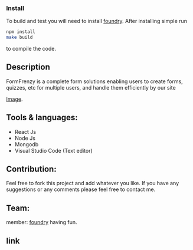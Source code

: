 ### Install

To build and test you will need to install [foundry](https://github.com/shivam6862/Quiz-App).  After installing simple run

```sh
npm install
make build
```

to compile the code.

## Description

FormFrenzy is a complete form solutions enabling users to create forms, quizzes, etc for multiple users, and handle them efficiently by our site

[Image](https://github.com/shivam6862/Quiz-App/blob/master/Frontend/public/QuizApp.png).


## Tools & languages:

* React Js
* Node Js
* Mongodb
* Visual Studio Code (Text editor)

## Contribution:

Feel free to fork this project and add whatever you like. If you have any suggestions or any comments please feel free to contact me.

## Team:

member: [foundry](https://github.com/shivam6862) having fun.

## link
